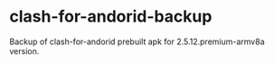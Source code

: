 # clash-for-andorid-backup

Backup of clash-for-andorid prebuilt apk for 2.5.12.premium-armv8a version.
